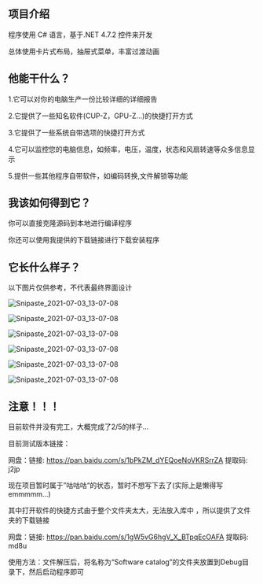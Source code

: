 ## 项目介绍

程序使用 C# 语言，基于.NET 4.7.2 控件来开发

总体使用卡片式布局，抽屉式菜单，丰富过渡动画

## 他能干什么？

1.它可以对你的电脑生产一份比较详细的详细报告

2.它提供了一些知名软件(CUP-Z，GPU-Z...)的快捷打开方式

3.它提供了一些系统自带选项的快捷打开方式

4.它可以监控您的电脑信息，如频率，电压，温度，状态和风扇转速等众多信息显示

5.提供一些其他程序自带软件，如编码转换,文件解锁等功能

## 我该如何得到它？

你可以直接克隆源码到本地进行编译程序

你还可以使用我提供的下载链接进行下载安装程序

## 它长什么样子？

以下图片仅供参考，不代表最终界面设计

![Snipaste_2021-07-03_13-07-08](图片/Snipaste_2021-08-24_19-01-08.png)

![Snipaste_2021-07-03_13-07-08](图片/Snipaste_2021-08-24_19-01-20.png)

![Snipaste_2021-07-03_13-07-08](图片/Snipaste_2021-08-24_19-01-31.png)

![Snipaste_2021-07-03_13-07-08](图片/Snipaste_2021-08-24_19-00-54.png)

![Snipaste_2021-07-03_13-07-08](图片/Snipaste_2021-08-24_19-01-53.png)

![Snipaste_2021-07-03_13-07-08](图片/Snipaste_2021-08-24_19-02-01.png)

## 注意！！！

目前软件并没有完工，大概完成了2/5的样子...

目前测试版本链接：

网盘：链接: https://pan.baidu.com/s/1bPkZM_dYEQoeNoVKRSrrZA 提取码: j2jp 

现在项目暂时属于”咕咕咕“的状态，暂时不想写下去了(实际上是懒得写emmmmm...)

其中打开软件的快捷方式由于整个文件夹太大，无法放入库中 ，所以提供了文件夹的下载链接

网盘：链接: https://pan.baidu.com/s/1gW5vG6hgV_X_BTpqEcOAFA 提取码: md8u

使用方法：文件解压后，将名称为“Software catalog”的文件夹放置到Debug目录下，然后启动程序即可





